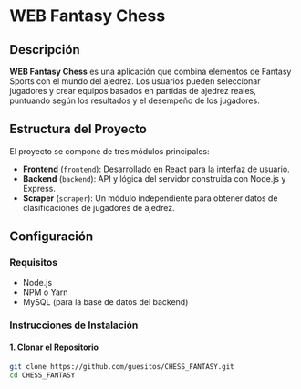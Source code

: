 # WEB Fantasy Chess

## Descripción
**WEB Fantasy Chess** es una aplicación que combina elementos de Fantasy Sports con el mundo del ajedrez. Los usuarios pueden seleccionar jugadores y crear equipos basados en partidas de ajedrez reales, puntuando según los resultados y el desempeño de los jugadores.

## Estructura del Proyecto
El proyecto se compone de tres módulos principales:

- **Frontend** (`frontend`): Desarrollado en React para la interfaz de usuario.
- **Backend** (`backend`): API y lógica del servidor construida con Node.js y Express.
- **Scraper** (`scraper`): Un módulo independiente para obtener datos de clasificaciones de jugadores de ajedrez.

## Configuración

### Requisitos
- Node.js
- NPM o Yarn
- MySQL (para la base de datos del backend)

### Instrucciones de Instalación

#### 1. Clonar el Repositorio
```bash
git clone https://github.com/guesitos/CHESS_FANTASY.git
cd CHESS_FANTASY